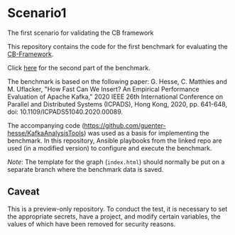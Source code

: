 # Scenario1
The first scenario for validating the CB framework

This repository contains the code for the first benchmark for evaluating the
[CB-Framework](https://github.com/DawidNiezgodka/CB-Framework).

Click [here](https://github.com/DawidNiezgodka/Kafka-bench) for the second part of the benchmark.

The benchmark is based on the following paper:
G. Hesse, C. Matthies and M. Uflacker, "How Fast Can We Insert? An Empirical Performance Evaluation of Apache Kafka," 2020 IEEE 26th International Conference on Parallel and Distributed Systems (ICPADS),
Hong Kong, 2020, pp. 641-648, doi: 10.1109/ICPADS51040.2020.00089.

The accompanying code (https://github.com/guenter-hesse/KafkaAnalysisTools)
was used as a basis for implementing the benchmark.
In this repository, Ansible playbooks from the linked repo are used (in a modified version) to configure and execute the benchmark.

*Note*: The template for the graph (`index.html`) should normally be put on a separate branch where the benchmark data is saved.

## Caveat
This is a preview-only repository. To conduct the test, it is necessary to set the appropriate secrets, have a project, and modify certain variables, the values of which have been removed for security reasons.



